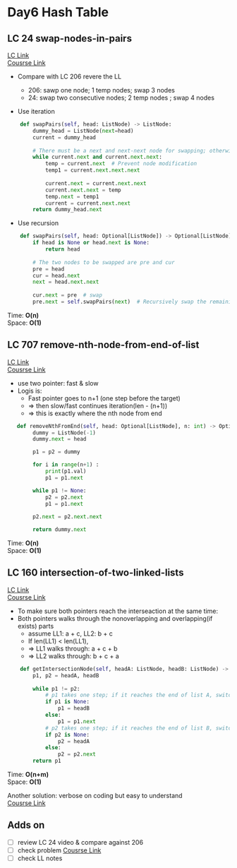 # Day6 Hash Table

## LC 24 swap-nodes-in-pairs
[LC Link](https://leetcode.com/problems/swap-nodes-in-pairs/description/)   
[Cousrse Link](https://programmercarl.com/0024.%E4%B8%A4%E4%B8%A4%E4%BA%A4%E6%8D%A2%E9%93%BE%E8%A1%A8%E4%B8%AD%E7%9A%84%E8%8A%82%E7%82%B9.html)

- Compare with LC 206 revere the LL
    - 206: sawp one node; 1 temp nodes; swap 3 nodes
    - 24: swap two consecutive nodes; 2 temp nodes ; swap 4 nodes


- Use iteration
```python
    def swapPairs(self, head: ListNode) -> ListNode:
        dummy_head = ListNode(next=head)
        current = dummy_head
        
        # There must be a next and next-next node for swapping; otherwise, the swapping is complete.
        while current.next and current.next.next:
            temp = current.next  # Prevent node modification
            temp1 = current.next.next.next
            
            current.next = current.next.next
            current.next.next = temp
            temp.next = temp1
            current = current.next.next
        return dummy_head.next

```

- Use recursion 
```python
    def swapPairs(self, head: Optional[ListNode]) -> Optional[ListNode]:
        if head is None or head.next is None:
            return head
    
        # The two nodes to be swapped are pre and cur
        pre = head
        cur = head.next
        next = head.next.next
        
        cur.next = pre  # swap
        pre.next = self.swapPairs(next)  # Recursively swap the remaining list starting from next

```
Time: **O(n)**   
Space: **O(1)**


## LC 707 remove-nth-node-from-end-of-list
[LC Link](https://leetcode.com/problems/remove-nth-node-from-end-of-list/description/)   
[Cousrse Link](https://programmercarl.com/0019.%E5%88%A0%E9%99%A4%E9%93%BE%E8%A1%A8%E7%9A%84%E5%80%92%E6%95%B0%E7%AC%ACN%E4%B8%AA%E8%8A%82%E7%82%B9.html#%E7%AE%97%E6%B3%95%E5%85%AC%E5%BC%80%E8%AF%BE)  
- use two pointer: fast & slow
- Logis is:
    - Fast pointer goes to n+1 (one step before the target)
    - => then slow/fast continues iteration(len - (n+1))
    - => this is exactly where the nth node from end

```python
   def removeNthFromEnd(self, head: Optional[ListNode], n: int) -> Optional[ListNode]:        
        dummy = ListNode(-1)
        dummy.next = head

        p1 = p2 = dummy

        for i in range(n+1) :
            print(p1.val)
            p1 = p1.next

        while p1 != None:
            p2 = p2.next
            p1 = p1.next
        
        p2.next = p2.next.next

        return dummy.next
```
Time: **O(n)**   
Space: **O(1)**


## LC 160 intersection-of-two-linked-lists
[LC Link](https://leetcode.com/problems/intersection-of-two-linked-lists/description/)   
[Cousrse Link](https://labuladong.online/algo/essential-technique/linked-list-skills-summary/)  

- To make sure both pointers reach the interseaction at the same time:
- Both pointers walks through the nonoverlapping and overlapping(if exists) parts
    - assume LL1: a + c,  LL2: b + c
    - If len(LL1) < len(LL1),
    - => LL1 walks through: a + c + b
    - => LL2 walks through: b + c + a
```python
    def getIntersectionNode(self, headA: ListNode, headB: ListNode) -> ListNode:
        p1, p2 = headA, headB
    
        while p1 != p2:
            # p1 takes one step; if it reaches the end of list A, switch to list B
            if p1 is None:
                p1 = headB
            else:
                p1 = p1.next
            # p2 takes one step; if it reaches the end of list B, switch to list A
            if p2 is None:
                p2 = headA
            else:
                p2 = p2.next
        return p1

```
Time: **O(n+m)**   
Space: **O(1)**

Another solution: verbose on coding but easy to understand   
[Cousrse Link](https://programmercarl.com/%E9%9D%A2%E8%AF%95%E9%A2%9802.07.%E9%93%BE%E8%A1%A8%E7%9B%B8%E4%BA%A4.html#%E5%85%B6%E4%BB%96%E8%AF%AD%E8%A8%80%E7%89%88%E6%9C%AC)  


## Adds on
- [ ] review LC 24 video & compare against 206
- [ ] check problem [Cousrse Link](https://programmercarl.com/0142.%E7%8E%AF%E5%BD%A2%E9%93%BE%E8%A1%A8II.html)
- [ ] check LL notes
